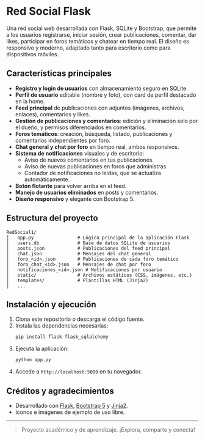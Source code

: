 # Red Social Flask

Una red social web desarrollada con Flask, SQLite y Bootstrap, que permite a los usuarios registrarse, iniciar sesión, crear publicaciones, comentar, dar likes, participar en foros temáticos y chatear en tiempo real. El diseño es responsivo y moderno, adaptado tanto para escritorio como para dispositivos móviles.

## Características principales

- **Registro y login de usuarios** con almacenamiento seguro en SQLite.
- **Perfil de usuario** editable (nombre y foto), con card de perfil destacado en la home.
- **Feed principal** de publicaciones con adjuntos (imágenes, archivos, enlaces), comentarios y likes.
- **Gestión de publicaciones y comentarios**: edición y eliminación solo por el dueño, y permisos diferenciados en comentarios.
- **Foros temáticos**: creación, búsqueda, listado, publicaciones y comentarios independientes por foro.
- **Chat general y chat por foro** en tiempo real, ambos responsivos.
- **Sistema de notificaciones** visuales y de escritorio:
  - Aviso de nuevos comentarios en tus publicaciones.
  - Aviso de nuevas publicaciones en foros que administras.
  - Contador de notificaciones no leídas, que se actualiza automáticamente.
- **Botón flotante** para volver arriba en el feed.
- **Manejo de usuarios eliminados** en posts y comentarios.
- **Diseño responsivo** y elegante con Bootstrap 5.

## Estructura del proyecto

```
RedSocial1/
│   app.py                # Lógica principal de la aplicación Flask
│   users.db              # Base de datos SQLite de usuarios
│   posts.json            # Publicaciones del feed principal
│   chat.json             # Mensajes del chat general
│   foro_<id>.json        # Publicaciones de cada foro temático
│   foro_chat_<id>.json   # Mensajes de chat por foro
│   notificaciones_<id>.json # Notificaciones por usuario
│   static/               # Archivos estáticos (CSS, imágenes, etc.)
│   templates/            # Plantillas HTML (Jinja2)
│   ...
```

## Instalación y ejecución

1. Clona este repositorio o descarga el código fuente.
2. Instala las dependencias necesarias:
   ```bash
   pip install flask flask_sqlalchemy
   ```
3. Ejecuta la aplicación:
   ```bash
   python app.py
   ```
4. Accede a `http://localhost:5000` en tu navegador.

## Créditos y agradecimientos

- Desarrollado con [Flask](https://flask.palletsprojects.com/), [Bootstrap 5](https://getbootstrap.com/) y [Jinja2](https://jinja.palletsprojects.com/).
- Iconos e imágenes de ejemplo de uso libre.

---

> Proyecto académico y de aprendizaje. ¡Explora, comparte y conecta!
